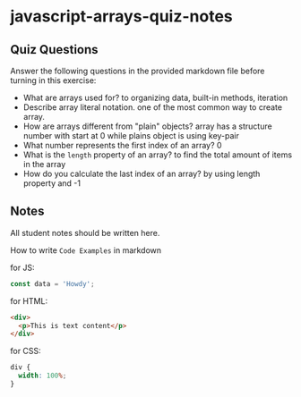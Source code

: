 # javascript-arrays-quiz-notes

## Quiz Questions

Answer the following questions in the provided markdown file before turning in this exercise:

- What are arrays used for?
  to organizing data, built-in methods, iteration
- Describe array literal notation.
  one of the most common way to create array.
- How are arrays different from "plain" objects?
  array has a structure number with start at 0 while plains object is using key-pair
- What number represents the first index of an array?
  0
- What is the `length` property of an array?
  to find the total amount of items in the array
- How do you calculate the last index of an array?
  by using length property and -1

## Notes

All student notes should be written here.

How to write `Code Examples` in markdown

for JS:

```javascript
const data = 'Howdy';
```

for HTML:

```html
<div>
  <p>This is text content</p>
</div>
```

for CSS:

```css
div {
  width: 100%;
}
```
